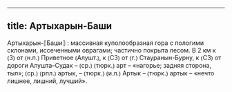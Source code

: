 
---
title: Артыхарын-Баши
---
Артыхарын-⟦Баши⟧
: массивная куполообразная гора с пологими склонами, иссеченными оврагами; частично покрыта лесом. В 2 км к ⦅З⦆ от ⦅н.п.⦆ Приветное ⦅Алушт.⦆, к ⦅СЗ⦆ от ⦅г.⦆ Стауранын-Бурну, к ⦅СЗ⦆ от дороги Алушта–Судак – ⦅ср.⦆ ⦅тюрк.⦆ арт – «нагорье; задняя сторона, тыл»; ⦅ср.⦆ ⦅рпл.⦆ артык, – ⦅тюрк.⦆ ⦅и.л.⦆ Артык – ⦅тюрк.⦆ артык – «нечто лишнее, лишний, лучший».
